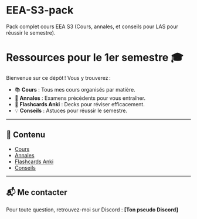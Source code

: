 # EEA-S3-pack
Pack complet cours EEA S3 (Cours, annales, et conseils pour LAS pour réussir le semestre).


# Ressources pour le 1er semestre 🎓

Bienvenue sur ce dépôt ! Vous y trouverez :

- 📚 **Cours** : Tous mes cours organisés par matière.
- 📖 **Annales** : Examens précédents pour vous entraîner.
- 🧠 **Flashcards Anki** : Decks pour réviser efficacement.
- 💡 **Conseils** : Astuces pour réussir le semestre.

---

## 📁 Contenu
- [Cours](./Cours/)
- [Annales](./Annales/)
- [Flashcards Anki](./Flashcards-Anki/)
- [Conseils](./Conseils/)

---

## 📬 Me contacter
Pour toute question, retrouvez-moi sur Discord : **[Ton pseudo Discord]**
